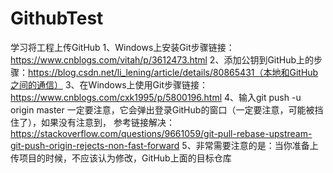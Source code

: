 # GithubTest
学习将工程上传GitHub
1、Windows上安装Git步骤链接：https://www.cnblogs.com/vitah/p/3612473.html
2、添加公钥到GitHub上的步骤：https://blog.csdn.net/li_lening/article/details/80865431（本地和GitHub之间的通信）
3、在Windows上使用Git步骤链接：https://www.cnblogs.com/cxk1995/p/5800196.html
4、输入git push -u origin master 一定要注意，它会弹出登录GitHub的窗口（一定要注意，可能被挡住了），如果没有注意到，
参考链接解决：https://stackoverflow.com/questions/9661059/git-pull-rebase-upstream-git-push-origin-rejects-non-fast-forward
5、非常需要注意的是：当你准备上传项目的时候，不应该认为修改，GitHub上面的目标仓库
